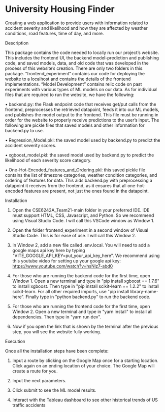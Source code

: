 # University Housing Finder

Creating a web application to provide users with information related to accident severity and likelihood and how they are affected by weather conditions, road features, time of day, and more.

Description

This package contains the code needed to locally run our project’s website. This includes the frontend UI, the backend model-prediction and publishing code, and saved models, data, and old code that was developed in the process of this website’s creation.
There are only two folders in this package. “frontend_experiment” contains our code for deploying the website to a localhost and contains the details of the frontend implementations. “Model Development” contains relic code on past experiments with various types of ML models on our data.
As for individual files that are required to run the website, we have the following:

• backend.py: the Flask endpoint code that receives get/put calls from the frontend, preprocesses the retrieved datapoint, feeds it into our ML models, and publishes the model output to the frontend. This file must be running in order for the website to properly receive predictions to the user’s input.
The following are pickle files that saved models and other information for backend.py to use.

• Regression_Model.pkl: the saved model used by backend.py to predict the accident severity scores.

• xgboost_model.pkl: the saved model used by backend.py to predict the likelihood of each severity score category.

• One-Hot-Encoded_features_and_Ordering.pkl: this saved pickle file contains the list of timezone categories, weather condition categories, and ordering of features for data. This aids backend.py with preprocessing a datapoint it receives from the frontend, as it ensures that all one-hot-encoded features are present, not just the ones found in the datapoint.


Installation

1. Open the CSE6242A_Team21-main folder in your preferred IDE. IDE must support HTML, CSS, Javascript, and Python. So we recommend using Visual Studio Code. I will call this VSCode window as Window 1.

2. Open the folder frontend_experiment in a second window of Visual Studio Code. This is for ease of use. I will call this Window 2.

3. In Window 2, add a new file called .env.local. You will need to add a google maps api key here by typing "VITE_GOOGLE_API_KEY=put_your_api_key_here". We recommend using this youtube video for setting up your google api key: https://www.youtube.com/watch?v=hsNlz7-abd0

4. For those who are running the backend code for the first time, open Window 1. Open a new terminal and type in "pip install xgboost == 1.7.6" to install xgboost. Then type in "pip install scikit-learn == 1.2.2" to install scikit-learn. For all other required imports, use "pip install library-name-here". Finally type in "python backend.py" to run the backend code.


5. For those who are running the frontend code for the first time, open Window 2. Open a new terminal and type in "yarn install" to install all dependencies. Then type in "yarn run dev".

6. Now if you open the link that is shown by the terminal after the previous step, you will see the website fully working.


Execution

Once all the installation steps have been complete:

1. Input a route by clicking on the Google Map once for a starting location. Click again on an ending location of your choice. The Google Map will create a route for you. 

2. Input the next parameters.

3. Click submit to see the ML model results.

4. Interact with the Tableau dashboard to see other historical trends of US traffic accidents




